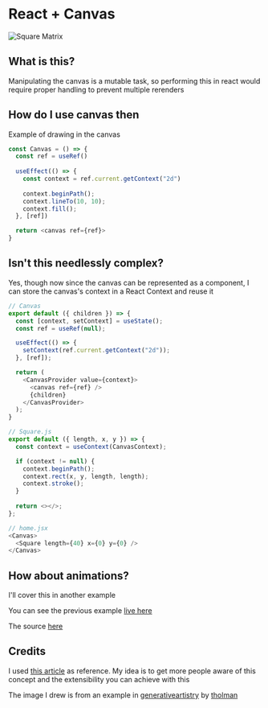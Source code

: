 # React + Canvas

![Square Matrix](https://cdn.glitch.com/625f2780-034f-4860-8a83-6757cf3f36f4%2Fsquare_matrix.png?v=1619610818982)

## What is this?

Manipulating the canvas is a mutable task, so performing this in react 
would require proper handling to prevent multiple rerenders

## How do I use canvas then

Example of drawing in the canvas

```js
const Canvas = () => {
  const ref = useRef()
  
  useEffect(() => {
    const context = ref.current.getContext("2d")
    
    context.beginPath();
    context.lineTo(10, 10);
    context.fill();
  }, [ref])

  return <canvas ref={ref}>
}
```

## Isn't this needlessly complex?

Yes, though now since the canvas can be represented as a component, I can store the canvas's context 
in a React Context and reuse it

```js
// Canvas
export default ({ children }) => {
  const [context, setContext] = useState();
  const ref = useRef(null);

  useEffect(() => {
    setContext(ref.current.getContext("2d"));
  }, [ref]);

  return (
    <CanvasProvider value={context}>
      <canvas ref={ref} />
      {children}
    </CanvasProvider>
  );
}

// Square.js
export default ({ length, x, y }) => {
  const context = useContext(CanvasContext);

  if (context != null) {
    context.beginPath();
    context.rect(x, y, length, length);
    context.stroke();
  }
  
  return <></>;
};

// home.jsx
<Canvas>
  <Square length={40} x={0} y={0} />
</Canvas>
```

## How about animations?

I'll cover this in another example

You can see the previous example [live here](https://react-canvas-animation.glitch.me)

The source [here](https://glitch.com/edit/#!/react-canvas-animation)

## Credits

I used [this article](https://thibaut.io/react-canvas-components) as reference. My idea is to 
get more people aware of this concept and the extensibility you can achieve with this

The image I drew is from an example in [generativeartistry](https://generativeartistry.com/tutorials/hypnotic-squares/) by [tholman](http://tholman.com/)
